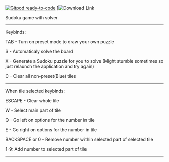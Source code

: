 [![Gitpod ready-to-code](https://img.shields.io/badge/Gitpod-ready--to--code-blue?logo=gitpod)](https://gitpod.io/#https://github.com/YayLOfficial/sudoku)
[![Download Link](https://www.mediafire.com/file/9pza94iad7f06fm/Sudoku+Game.zip/file)

Sudoku game with solver.

-----------------------------------------------------------------

Keybinds:


TAB - Turn on preset mode to draw your own puzzle

S - Automaticaly solve the board

X - Generate a Sudoku puzzle for you to solve (Might stumble sometimes so just relaunch the application and try again)

C - Clear all non-preset(Blue) tiles 

-----------------------------------------------------------------
			
When tile selected keybinds:


ESCAPE - Clear whole tile

W - Select main part of tile

Q - Go left on options for the number in tile

E - Go right on options for the number in tile

BACKSPACE or 0 - Remove number within selected part of selected tile

1-9: Add number to selected part of tile

-----------------------------------------------------------------

